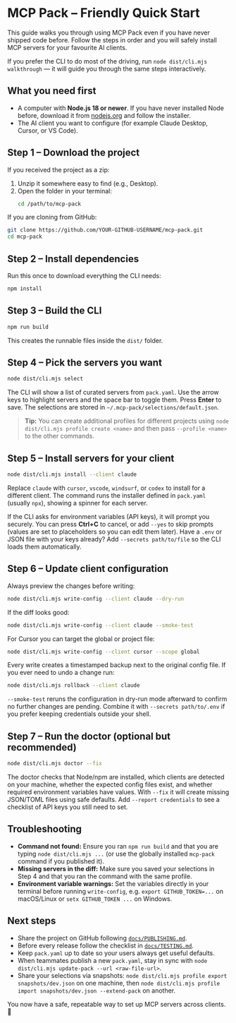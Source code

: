# MCP Pack – Friendly Quick Start

This guide walks you through using MCP Pack even if you have never shipped code before. Follow the steps in order and you will safely install MCP servers for your favourite AI clients.

If you prefer the CLI to do most of the driving, run `node dist/cli.mjs walkthrough` — it will guide you through the same steps interactively.

## What you need first
- A computer with **Node.js 18 or newer**. If you have never installed Node before, download it from [nodejs.org](https://nodejs.org/en/download/) and follow the installer.
- The AI client you want to configure (for example Claude Desktop, Cursor, or VS Code).

## Step 1 – Download the project
If you received the project as a zip:
1. Unzip it somewhere easy to find (e.g., Desktop).
2. Open the folder in your terminal:
   ```bash
   cd /path/to/mcp-pack
   ```

If you are cloning from GitHub:
```bash
git clone https://github.com/YOUR-GITHUB-USERNAME/mcp-pack.git
cd mcp-pack
```

## Step 2 – Install dependencies
Run this once to download everything the CLI needs:
```bash
npm install
```

## Step 3 – Build the CLI
```bash
npm run build
```
This creates the runnable files inside the `dist/` folder.

## Step 4 – Pick the servers you want
```bash
node dist/cli.mjs select
```
The CLI will show a list of curated servers from `pack.yaml`. Use the arrow keys to highlight servers and the space bar to toggle them. Press **Enter** to save. The selections are stored in `~/.mcp-pack/selections/default.json`.

> **Tip:** You can create additional profiles for different projects using `node dist/cli.mjs profile create <name>` and then pass `--profile <name>` to the other commands.

## Step 5 – Install servers for your client
```bash
node dist/cli.mjs install --client claude
```
Replace `claude` with `cursor`, `vscode`, `windsurf`, or `codex` to install for a different client. The command runs the installer defined in `pack.yaml` (usually `npx`), showing a spinner for each server.

If the CLI asks for environment variables (API keys), it will prompt you securely. You can press **Ctrl+C** to cancel, or add `--yes` to skip prompts (values are set to placeholders so you can edit them later).
Have a `.env` or JSON file with your keys already? Add `--secrets path/to/file` so the CLI loads them automatically.

## Step 6 – Update client configuration
Always preview the changes before writing:
```bash
node dist/cli.mjs write-config --client claude --dry-run
```
If the diff looks good:
```bash
node dist/cli.mjs write-config --client claude --smoke-test
```
For Cursor you can target the global or project file:
```bash
node dist/cli.mjs write-config --client cursor --scope global
```

Every write creates a timestamped backup next to the original config file. If you ever need to undo a change run:
```bash
node dist/cli.mjs rollback --client claude
```
`--smoke-test` reruns the configuration in dry-run mode afterward to confirm no further changes are pending. Combine it with `--secrets path/to/.env` if you prefer keeping credentials outside your shell.

## Step 7 – Run the doctor (optional but recommended)
```bash
node dist/cli.mjs doctor --fix
```
The doctor checks that Node/npm are installed, which clients are detected on your machine, whether the expected config files exist, and whether required environment variables have values. With `--fix` it will create missing JSON/TOML files using safe defaults. Add `--report credentials` to see a checklist of API keys you still need to set.

## Troubleshooting
- **Command not found:** Ensure you ran `npm run build` and that you are typing `node dist/cli.mjs ...` (or use the globally installed `mcp-pack` command if you published it).
- **Missing servers in the diff:** Make sure you saved your selections in Step 4 and that you ran the command with the same profile.
- **Environment variable warnings:** Set the variables directly in your terminal before running `write-config`, e.g. `export GITHUB_TOKEN=...` on macOS/Linux or `setx GITHUB_TOKEN ...` on Windows.

## Next steps
- Share the project on GitHub following [`docs/PUBLISHING.md`](docs/PUBLISHING.md).
- Before every release follow the checklist in [`docs/TESTING.md`](docs/TESTING.md).
- Keep `pack.yaml` up to date so your users always get useful defaults.
- When teammates publish a new `pack.yaml`, stay in sync with `node dist/cli.mjs update-pack --url <raw-file-url>`.
- Share your selections via snapshots: `node dist/cli.mjs profile export snapshots/dev.json` on one machine, then `node dist/cli.mjs profile import snapshots/dev.json --extend-pack` on another.

You now have a safe, repeatable way to set up MCP servers across clients. 🎉
